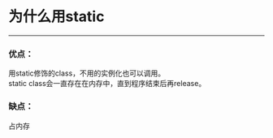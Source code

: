 # 为什么用static
---

### 优点：
用static修饰的class，不用的实例化也可以调用。 \
static class会一直存在在内存中，直到程序结束后再release。

### 缺点：
占内存
